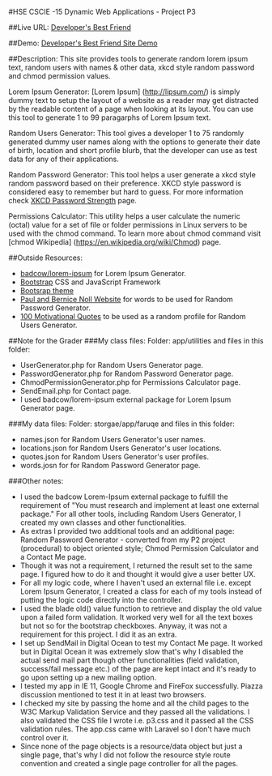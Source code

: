 #HSE CSCIE -15 Dynamic Web Applications - Project P3

##Live URL:
[Developer's Best Friend](http://p3.guddi.ca)

##Demo:
[Developer's Best Friend Site Demo](http://screencast.com/t/ZFpQk9v8Q)

##Description:
This site provides tools to generate random lorem ipsum text, random users with names & other data, xkcd style random password and chmod permission values.

Lorem Ipsum Generator:
[Lorem Ipsum] (http://lipsum.com/) is simply dummy text to setup the layout of a website as a reader may get distracted by the readable content of a page when looking at its layout. You can use this tool to generate 1 to 99 paragarphs of Lorem Ipsum text.

Random Users Generator:
This tool gives a developer 1 to 75 randomly generated dummy user names along with the options to generate their date of birth, location and short profile blurb, that the developer can use as test data for any of their applications.

Random Password Generator:
This tool helps a user generate a xkcd style random password based on their preference. XKCD style password is considered easy to remember but hard to guess. For more information check [XKCD Password Strength](http://xkcd.com/936/) page.

Permissions Calculator:
This utility helps a user calculate the numeric (octal) value for a set of file or folder permissions in Linux servers to be used with the chmod command. To learn more about chmod command visit [chmod Wikipedia] (https://en.wikipedia.org/wiki/Chmod) page.


##Outside Resources:
* [badcow/lorem-ipsum](https://packagist.org/packages/badcow/lorem-ipsum) for Lorem Ipsum Generator.
* [Bootstrap](http://getbootstrap.com/) CSS and JavaScript Framework
* [Bootsrap theme](https://www.bootstrapcdn.com/bootswatch/)
* [Paul and Bernice Noll Website](http://www.paulnoll.com) for words to be used for Random Password Generator.
* [100 Motivational Quotes](http://www.huffingtonpost.com/lolly-daskal-/100-motivational-quotes-t_b_4505356.html) to be used as a random profile for Random Users Generator.

##Note for the Grader
###My class files:
Folder: app/utilities and files in this folder:
* UserGenerator.php for Random Users Generator page.
* PasswordGenerator.php for Random Password Generator page.
* ChmodPermissionGenerator.php for Permissions Calculator page.
* SendEmail.php for Contact page.
* I used badcow/lorem-ipsum external package for Lorem Ipsum Generator page.

###My data files:
Folder: storgae/app/faruqe and files in this folder:
* names.json for Random Users Generator's user names.
* locations.json for Random Users Generator's user locations.
* quotes.json for Random Users Generator's user profiles.
* words.josn for for Random Password Generator page.

###Other notes:
* I used the badcow Lorem-Ipsum external package to fulfill the requirement of "You must research and implement at least one external package." For all other tools, including Random Users Generator, I created my own classes and other functionalities.
* As extras I provided two additional tools and an additional page: Random Password Generator - converted from my P2 project (procedural) to object oriented style; Chmod Permission Calculator and a Contact Me page.
* Though it was not a requirement, I returned the result set to the same page. I figured how to do it and thought it would give a user better UX.
* For all my logic code, where I haven't used an external file i.e. except Lorem Ipsum Generator, I created a class for each of my tools instead of putting the logic code directly into the controller.
* I used the blade old() value function to retrieve and display the old value upon a failed form validation. It worked very well for all the text boxes but not so for the bootstrap checkboxes. Anyway, it was not a requirement for this project. I did it as an extra.
* I set up SendMail in Digital Ocean to test my Contact Me page. It worked but in Digital Ocean it was extremely slow that's why I disabled the actual send mail part though other functionalities (field validation, success/fail message etc.) of the page are kept intact and it's ready to go upon setting up a new mailing option.
* I tested my app in IE 11, Google Chrome and FireFox successfully. Piazza discussion mentioned to test it in at least two browsers.
* I checked my site by passing the home and all the child  pages to the W3C Markup Validation Service and they passed all the validations. I also validated the CSS file I wrote i.e. p3.css and it passed all the CSS validation rules. The app.css came with Laravel so I don't have much control over it.
* Since none of the page objects is a resource/data object but just a single page, that's why I did not follow the resource style route convention and created a single page controller for all the pages.
